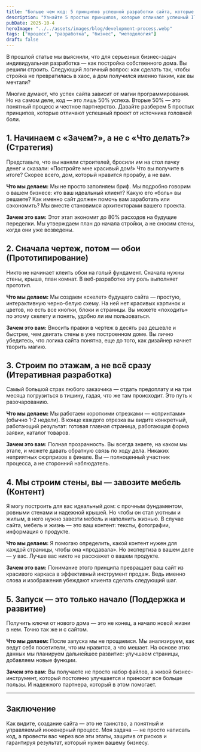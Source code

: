 ```yaml
---
title: "Больше чем код: 5 принципов успешной разработки сайта, которые сэкономят ваши деньги"
description: "Узнайте 5 простых принципов, которые отличают успешный IT-проект от источника головной боли и расходов. От прототипа до запуска и поддержки."
pubDate: 2025-10-4
heroImage: "../../assets/images/blog/development-process.webp"
tags: ["процесс", "разработка", "бизнес", "методология"]
draft: false
---
```


В прошлой статье мы выяснили, что для серьезных бизнес-задач индивидуальная разработка — как постройка собственного дома. Вы решили строить. Следующий логичный вопрос: как сделать так, чтобы стройка не превратилась в хаос, а дом получился именно таким, как вы мечтали?

Многие думают, что успех сайта зависит от магии программирования. Но на самом деле, код — это лишь 50% успеха. Вторые 50% — это понятный процесс и честное партнерство. Давайте разберем 5 простых принципов, которые отличают успешный проект от источника головной боли.

## 1. Начинаем с «Зачем?», а не с «Что делать?» (Стратегия)

Представьте, что вы наняли строителей, бросили им на стол пачку денег и сказали: «Постройте мне красивый дом!» Что вы получите в итоге? Скорее всего, дом, который нравится прорабу, а не вам.

**Что мы делаем:** Мы не просто заполняем бриф. Мы подробно говорим о вашем бизнесе: кто ваш идеальный клиент? Какую его «боль» вы решаете? Как именно сайт должен помочь вам заработать или сэкономить? Мы вместе становимся архитекторами вашего проекта.

**Зачем это вам:** Этот этап экономит до 80% расходов на будущие переделки. Мы утверждаем план до начала стройки, а не сносим стены, когда они уже возведены.

## 2. Сначала чертеж, потом — обои (Прототипирование)

Никто не начинает клеить обои на голый фундамент. Сначала нужны стены, крыша, план комнат. В веб-разработке эту роль выполняет прототип.

**Что мы делаем:** Мы создаем «скелет» будущего сайта — простую, интерактивную черно-белую схему. На ней нет красивых картинок и цветов, но есть все кнопки, блоки и страницы. Вы можете «походить» по этому скелету и понять, удобно ли им пользоваться.

**Зачем это вам:** Вносить правки в чертеж в десять раз дешевле и быстрее, чем двигать стены в уже построенном доме. Вы лично убедитесь, что логика сайта понятна, еще до того, как дизайнер начнет творить магию.

## 3. Строим по этажам, а не всё сразу (Итеративная разработка)

Самый большой страх любого заказчика — отдать предоплату и на три месяца погрузиться в тишину, гадая, что же там происходит. Это путь к разочарованию.

**Что мы делаем:** Мы работаем короткими отрезками — «спринтами» (обычно 1-2 недели). В конце каждого отрезка вы видите конкретный, работающий результат: готовая главная страница, работающая форма заявки, каталог товаров.

**Зачем это вам:** Полная прозрачность. Вы всегда знаете, на каком мы этапе, и можете давать обратную связь по ходу дела. Никаких неприятных сюрпризов в финале. Вы — полноценный участник процесса, а не сторонний наблюдатель.

## 4. Мы строим стены, вы — завозите мебель (Контент)

Я могу построить для вас идеальный дом: с прочным фундаментом, ровными стенами и надежной крышей. Но чтобы он стал уютным и жилым, в него нужно завезти мебель и наполнить жизнью. В случае сайта, мебель и жизнь — это ваш контент: тексты, фотографии, информация о продукте.

**Что мы делаем:** Я помогаю определить, какой контент нужен для каждой страницы, чтобы она «продавала». Но экспертиза в вашем деле — у вас. Лучше вас никто не расскажет о вашем продукте.

**Зачем это вам:** Понимание этого принципа превращает ваш сайт из красивого каркаса в эффективный инструмент продаж. Ведь именно слова и изображения убеждают клиента сделать следующий шаг.

## 5. Запуск — это только начало (Поддержка и развитие)

Получить ключи от нового дома — это не конец, а начало новой жизни в нем. Точно так же и с сайтом.

**Что мы делаем:** После запуска мы не прощаемся. Мы анализируем, как ведут себя посетители, что им нравится, а что мешает. На основе этих данных мы планируем дальнейшее развитие: улучшаем страницы, добавляем новые функции.

**Зачем это вам:** Вы получаете не просто набор файлов, а живой бизнес-инструмент, который постоянно улучшается и приносит все больше пользы. И надежного партнера, который в этом помогает.

---

## Заключение

Как видите, создание сайта — это не таинство, а понятный и управляемый инженерный процесс. Моя задача — не просто написать код, а провести вас через все эти этапы, защитив от рисков и гарантируя результат, который нужен вашему бизнесу.